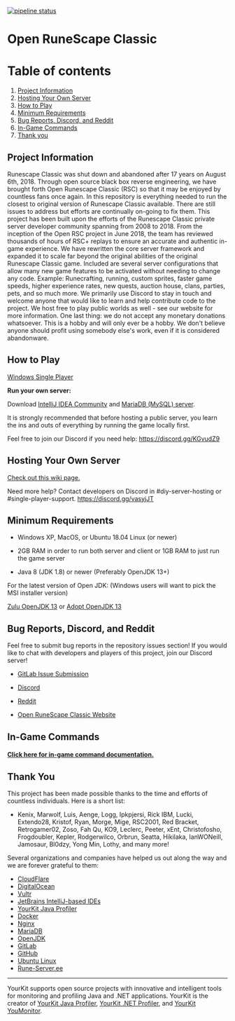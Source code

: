 [![pipeline status](https://orsc.dev/open-rsc/Game/badges/master/pipeline.svg)](https://orsc.dev/open-rsc/Game/-/commits/master)

# Open RuneScape Classic

# Table of contents <a name="top"></a>
1. [Project Information](#general)
2. [Hosting Your Own Server](#hosting)
3. [How to Play](#play)
4. [Minimum Requirements](#requirements)
5. [Bug Reports, Discord, and Reddit](#bugs)
6. [In-Game Commands](#commands)
7. [Thank you](#thankyou)

## Project Information<a name="general"></a>
Runescape Classic was shut down and abandoned after 17 years on August 6th, 2018. Through open source black box reverse engineering, we have brought forth Open Runescape Classic (RSC) so that it may be enjoyed by countless fans once again. In this repository is everything needed to run the closest to original version of Runescape Classic available. There are still issues to address but efforts are continually on-going to fix them. This project has been built upon the efforts of the Runescape Classic private server developer community spanning from 2008 to 2018. From the inception of the Open RSC project in June 2018, the team has reviewed thousands of hours of RSC+ replays to ensure an accurate and authentic in-game experience. We have rewritten the core server framework and expanded it to scale far beyond the original abilities of the original Runescape Classic game. Included are several server configurations that allow many new game features to be activated without needing to change any code. Example: Runecrafting, running, custom sprites, faster game speeds, higher experience rates, new quests, auction house, clans, parties, pets, and so much more. We primarily use Discord to stay in touch and welcome anyone that would like to learn and help contribute code to the project. We host free to play public worlds as well - see our website for more information. One last thing: we do not accept any monetary donations whatsoever. This is a hobby and will only ever be a hobby. We don't believe anyone should profit using somebody else's work, even if it is considered abandonware.


## How to Play<a name="play"></a>
<a href="https://orsc.dev/open-rsc/Single-Player">Windows Single Player</a>

<b>Run your own server:</b>

Download <a href="https://www.jetbrains.com/idea/download/#section=mac">IntelliJ IDEA Community</a> and <a href="https://downloads.mariadb.org/">MariaDB (MySQL) server</a>.

It is strongly recommended that before hosting a public server, you learn the ins and outs of everything by running the game locally first.

Feel free to join our Discord if you need help: <a href="https://discord.gg/KGvudZ9">https://discord.gg/KGvudZ9</a>


## Hosting Your Own Server<a name="hosting"></a>

[Check out this wiki page.](https://openrsc.com/wiki/index.php?title=Running_your_own_server)

Need more help? Contact developers on Discord in #diy-server-hosting or #single-player-support. https://discord.gg/vasyjJT


## Minimum Requirements<a name="requirements"></a>

* Windows XP, MacOS, or Ubuntu 18.04 Linux (or newer)

* 2GB RAM in order to run both server and client or 1GB RAM to just run the game server

* Java 8 (JDK 1.8) or newer (Preferably OpenJDK 13+)


For the latest version of Open JDK: (Windows users will want to pick the MSI installer version)

<a href="https://www.azul.com/downloads/zulu/">Zulu OpenJDK 13</a>
or
<a href="https://adoptopenjdk.net/releases.html?variant=openjdk13&jvmVariant=hotspot">Adopt OpenJDK 13</a>


## Bug Reports, Discord, and Reddit<a name="bugs"></a>
Feel free to submit bug reports in the repository issues section! If you would like to chat with developers and players of this project, join our Discord server!

- <a href="https://orsc.dev/open-rsc/Game/issues">GitLab Issue Submission</a>

- <a href="https://discordapp.com/invite/94vVKND">Discord</a>

- <a href="https://www.reddit.com/r/openrsc">Reddit</a>

- <a href="https://runescapeclassic.dev">Open RuneScape Classic Website</a>


## In-Game Commands<a name="commands"></a>

#### <a href="https://orsc.dev/open-rsc/Game/blob/master/Commands.md">Click here for in-game command documentation.</a>


## Thank You<a name="thankyou"></a>
This project has been made possible thanks to the time and efforts of countless individuals. Here is a short list:
- Kenix, Marwolf, Luis, Aenge, Logg, Ipkpjersi, Rick IBM, Lucki, Extendo28, Kristof, Ryan, Morge, Mige, RSC2001, Red Bracket, Retrogamer02, Zoso, Fah Qu, KO9, Leclerc, Peeter, xEnt, Christofosho, Frogdoubler, Kepler, Rodgerwilco, Orbrun, Seatta, Hikilaka, IanWONeill, Jamosaur, Bl0dzy, Yong Min, Lothy, and many more!       

Several organizations and companies have helped us out along the way and we are forever grateful to them:
- <a href="https://www.cloudflare.com/">CloudFlare</a>
- <a href="https://www.digitalocean.com/">DigitalOcean</a>
- <a href="https://www.vultr.com/">Vultr</a>
- <a href="https://www.jetbrains.com/">JetBrains IntelliJ-based IDEs</a>
- <a href="https://www.yourkit.com/java/profiler">YourKit Java Profiler</a>
- <a href="https://www.docker.com/">Docker</a>
- <a href="https://www.nginx.com/">Nginx</a>
- <a href="https://mariadb.org/">MariaDB</a> 
- <a href="https://openjdk.java.net/">OpenJDK</a>
- <a href="https://about.gitlab.com/">GitLab</a>
- <a href="https://github.com/">GitHub</a>
- <a href="https://ubuntu.com/">Ubuntu Linux</a>
- <a href="https://www.rune-server.ee/">Rune-Server.ee</a>
 
 ----------
YourKit supports open source projects with innovative and intelligent tools
for monitoring and profiling Java and .NET applications.
YourKit is the creator of <a href="https://www.yourkit.com/java/profiler/">YourKit Java Profiler</a>,
<a href="https://www.yourkit.com/.net/profiler/">YourKit .NET Profiler</a>,
and <a href="https://www.yourkit.com/youmonitor/">YourKit YouMonitor</a>.
